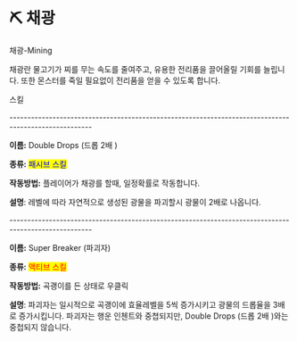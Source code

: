 # ⛏️ 채광

채광-Mining



채광란 물고기가 찌를 무는 속도를 줄여주고, 유용한 전리품을 끌어올릴 기회를 늘립니다. 또한 몬스터를 죽일 필요없이 전리품을 얻을 수 있도록 합니다.



스킬

\-----------------------------------------------------------------------------------------------------

**이름:** Double Drops (드롭 2배 )

**종류:** <mark style="color:blue;">패시브 스킬</mark>

**작동방법:** 플레이어가 채광를 할때, 일정확률로 작동합니다.

**설명**: 레벨에 따라 자연적으로 생성된 광물을 파괴할시 광물이 2배로 나옵니다.

\-----------------------------------------------------------------------------------------------------

**이름:** Super Breaker (파괴자)

**종류:** <mark style="color:red;">액티브 스킬</mark>

**작동방법:** 곡괭이를 든 상태로 우클릭

**설명**: 파괴자는 일시적으로 곡괭이에 효율레벨을 5씩 증가시키고 광물의 드롭율을 3배로 증가시킵니다. 파괴자는 행운 인첸트와 중쳡되지만, Double Drops (드롭 2배 )와는 중첩되지 않습니다.
